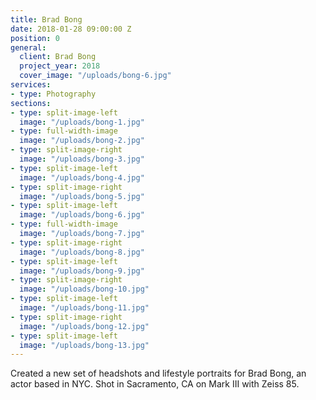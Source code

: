 ```yaml
---
title: Brad Bong
date: 2018-01-28 09:00:00 Z
position: 0
general:
  client: Brad Bong
  project_year: 2018
  cover_image: "/uploads/bong-6.jpg"
services:
- type: Photography
sections:
- type: split-image-left
  image: "/uploads/bong-1.jpg"
- type: full-width-image
  image: "/uploads/bong-2.jpg"
- type: split-image-right
  image: "/uploads/bong-3.jpg"
- type: split-image-left
  image: "/uploads/bong-4.jpg"
- type: split-image-right
  image: "/uploads/bong-5.jpg"
- type: split-image-left
  image: "/uploads/bong-6.jpg"
- type: full-width-image
  image: "/uploads/bong-7.jpg"
- type: split-image-right
  image: "/uploads/bong-8.jpg"
- type: split-image-left
  image: "/uploads/bong-9.jpg"
- type: split-image-right
  image: "/uploads/bong-10.jpg"
- type: split-image-left
  image: "/uploads/bong-11.jpg"
- type: split-image-right
  image: "/uploads/bong-12.jpg"
- type: split-image-left
  image: "/uploads/bong-13.jpg"
---
```


Created a new set of headshots and lifestyle portraits for Brad Bong, an actor based in NYC. Shot in Sacramento, CA on Mark III with Zeiss 85.